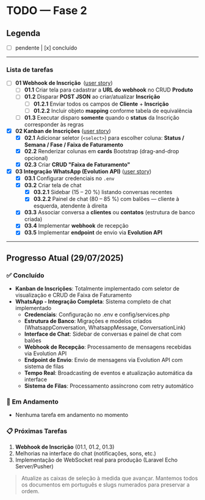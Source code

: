# TODO — Fase 2

## Legenda
- [ ] pendente   |  [x] concluído

---

### Lista de tarefas

- [ ] **01 Webhook de Inscrição** ([user story](../user-historyes/01-webhook-inscricao.md))
  - [ ] **01.1** Criar tela para cadastrar a **URL do webhook** no CRUD **Produto**
  - [ ] **01.2** Disparar **POST JSON** ao criar/atualizar **Inscrição**
    - [ ] **01.2.1** Enviar todos os campos de **Cliente** + **Inscrição**
    - [ ] **01.2.2** Incluir objeto **mapping** conforme tabela de equivalência
  - [ ] **01.3** Executar disparo **somente** quando o **status** da Inscrição corresponder às regras

- [x] **02 Kanban de Inscrições** ([user story](../user-historyes/02-kanban-inscricoes.md))
  - [x] **02.1** Adicionar seletor (`<select>`) para escolher coluna: **Status / Semana / Fase / Faixa de Faturamento**
  - [x] **02.2** Renderizar colunas em **cards** Bootstrap (drag-and-drop opcional)
  - [x] **02.3** Criar **CRUD "Faixa de Faturamento"**

- [x] **03 Integração WhatsApp (Evolution API)** ([user story](../user-historyes/03-integracao-whatsapp.md))
  - [x] **03.1** Configurar credenciais no `.env`
  - [x] **03.2** Criar tela de chat
    - [x] **03.2.1** Sidebar (15 – 20 %) listando conversas recentes
    - [x] **03.2.2** Painel de chat (80 – 85 %) com balões — cliente à esquerda, atendente à direita
  - [x] **03.3** Associar conversa a **clientes** ou **contatos** (estrutura de banco criada)
  - [x] **03.4** Implementar **webhook** de recepção
  - [x] **03.5** Implementar **endpoint** de envio via **Evolution API**

---

## Progresso Atual (29/07/2025)

### ✅ Concluído
- **Kanban de Inscrições**: Totalmente implementado com seletor de visualização e CRUD de Faixa de Faturamento
- **WhatsApp - Integração Completa**: Sistema completo de chat implementado
  - **Credenciais**: Configuração no .env e config/services.php
  - **Estrutura de Banco**: Migrações e modelos criados (WhatsappConversation, WhatsappMessage, ConversationLink)
  - **Interface de Chat**: Sidebar de conversas e painel de chat com balões
  - **Webhook de Recepção**: Processamento de mensagens recebidas via Evolution API
  - **Endpoint de Envio**: Envio de mensagens via Evolution API com sistema de filas
  - **Tempo Real**: Broadcasting de eventos e atualização automática da interface
  - **Sistema de Filas**: Processamento assíncrono com retry automático

### 🔄 Em Andamento
- Nenhuma tarefa em andamento no momento

### 📋 Próximas Tarefas
1. **Webhook de Inscrição** (01.1, 01.2, 01.3)
2. Melhorias na interface do chat (notificações, sons, etc.)
3. Implementação de WebSocket real para produção (Laravel Echo Server/Pusher)

> Atualize as caixas de seleção à medida que avançar. Mantemos todos os documentos em português e slugs numerados para preservar a ordem.
